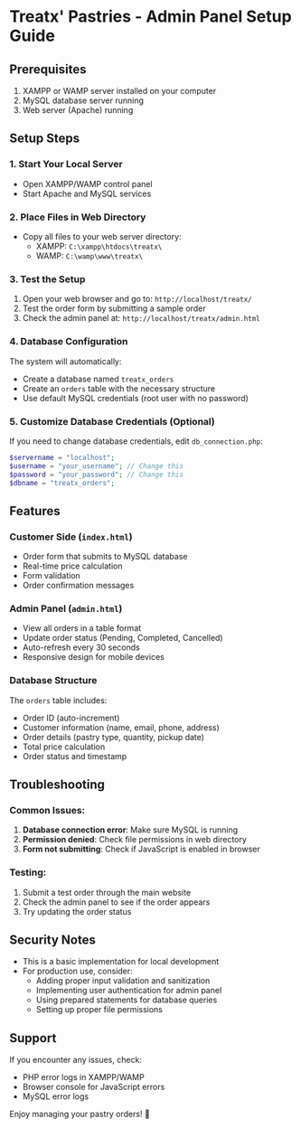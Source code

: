# Treatx' Pastries - Admin Panel Setup Guide

## Prerequisites
1. XAMPP or WAMP server installed on your computer
2. MySQL database server running
3. Web server (Apache) running

## Setup Steps

### 1. Start Your Local Server
- Open XAMPP/WAMP control panel
- Start Apache and MySQL services

### 2. Place Files in Web Directory
- Copy all files to your web server directory:
  - XAMPP: `C:\xampp\htdocs\treatx\`
  - WAMP: `C:\wamp\www\treatx\`

### 3. Test the Setup
1. Open your web browser and go to: `http://localhost/treatx/`
2. Test the order form by submitting a sample order
3. Check the admin panel at: `http://localhost/treatx/admin.html`

### 4. Database Configuration
The system will automatically:
- Create a database named `treatx_orders`
- Create an `orders` table with the necessary structure
- Use default MySQL credentials (root user with no password)

### 5. Customize Database Credentials (Optional)
If you need to change database credentials, edit `db_connection.php`:
```php
$servername = "localhost";
$username = "your_username"; // Change this
$password = "your_password"; // Change this
$dbname = "treatx_orders";
```

## Features

### Customer Side (`index.html`)
- Order form that submits to MySQL database
- Real-time price calculation
- Form validation
- Order confirmation messages

### Admin Panel (`admin.html`)
- View all orders in a table format
- Update order status (Pending, Completed, Cancelled)
- Auto-refresh every 30 seconds
- Responsive design for mobile devices

### Database Structure
The `orders` table includes:
- Order ID (auto-increment)
- Customer information (name, email, phone, address)
- Order details (pastry type, quantity, pickup date)
- Total price calculation
- Order status and timestamp

## Troubleshooting

### Common Issues:
1. **Database connection error**: Make sure MySQL is running
2. **Permission denied**: Check file permissions in web directory
3. **Form not submitting**: Check if JavaScript is enabled in browser

### Testing:
1. Submit a test order through the main website
2. Check the admin panel to see if the order appears
3. Try updating the order status

## Security Notes
- This is a basic implementation for local development
- For production use, consider:
  - Adding proper input validation and sanitization
  - Implementing user authentication for admin panel
  - Using prepared statements for database queries
  - Setting up proper file permissions

## Support
If you encounter any issues, check:
- PHP error logs in XAMPP/WAMP
- Browser console for JavaScript errors
- MySQL error logs

Enjoy managing your pastry orders! 🍰
